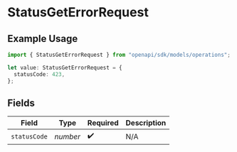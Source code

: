 # StatusGetErrorRequest

## Example Usage

```typescript
import { StatusGetErrorRequest } from "openapi/sdk/models/operations";

let value: StatusGetErrorRequest = {
  statusCode: 423,
};
```

## Fields

| Field              | Type               | Required           | Description        |
| ------------------ | ------------------ | ------------------ | ------------------ |
| `statusCode`       | *number*           | :heavy_check_mark: | N/A                |